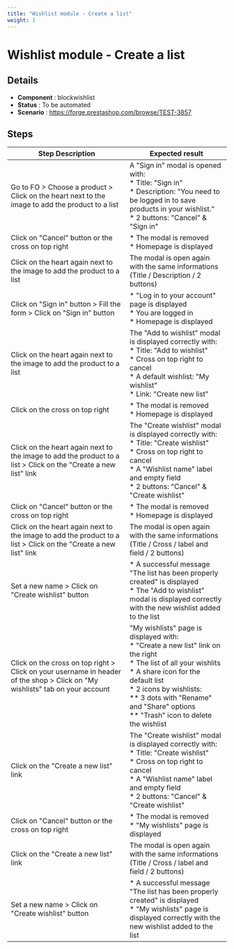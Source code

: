```yaml
---
title: "Wishlist module - Create a list"
weight: 1
---
```


# Wishlist module - Create a list
## Details
* **Component** : blockwishlist
* **Status** : To be automated
* **Scenario** : https://forge.prestashop.com/browse/TEST-3857

## Steps
| Step Description | Expected result |
| ----- | ----- |
| Go to FO > Choose a product > Click on the heart next to the image to add the product to a list | A "Sign in" modal is opened with:<br> * Title: "Sign in"<br> * Description: "You need to be logged in to save products in your wishlist."<br> * 2 buttons: "Cancel" & "Sign in" |
| Click on "Cancel" button or the cross on top right | * The modal is removed<br> * Homepage is displayed |
| Click on the heart again next to the image to add the product to a list | The modal is open again with the same informations (Title / Description / 2 buttons) |
| Click on "Sign in" button > Fill the form > Click on "Sign in" button | * "Log in to your account" page is displayed<br> * You are logged in<br> * Homepage is displayed |
| Click on the heart again next to the image to add the product to a list | The "Add to wishlist" modal is displayed correctly with:<br> * Title: "Add to wishlist"<br> * Cross on top right to cancel<br> * A default wishlist: "My wishlist"<br> * Link: "Create new list" |
| Click on the cross on top right | * The modal is removed<br> * Homepage is displayed |
| Click on the heart again next to the image to add the product to a list > Click on the "Create a new list" link | The "Create wishlist" modal is displayed correctly with:<br> * Title: "Create wishlist"<br> * Cross on top right to cancel<br> * A "Wishlist name" label and empty field<br> * 2 buttons: "Cancel" & "Create wishlist" |
| Click on "Cancel" button or the cross on top right | * The modal is removed<br> * Homepage is displayed |
| Click on the heart again next to the image to add the product to a list > Click on the "Create a new list" link | The modal is open again with the same informations (Title / Cross / label and field / 2 buttons) |
| Set a new name > Click on "Create wishlist" button | * A successful message "The list has been properly created" is displayed<br> * The "Add to wishlist" modal is displayed correctly with the new wishlist added to the list |
| Click on the cross on top right > Click on your username in header of the shop > Click on "My wishlists" tab on your account | "My wishlists" page is displayed with:<br> * "Create a new list" link on the right<br> * The list of all your wishlits<br> * A share icon for the default list<br> * 2 icons by wishlists: <br> ** 3 dots with "Rename" and "Share" options<br> ** "Trash" icon to delete the wishlist |
| Click on the "Create a new list" link | The "Create wishlist" modal is displayed correctly with:<br> * Title: "Create wishlist"<br> * Cross on top right to cancel<br> * A "Wishlist name" label and empty field<br> * 2 buttons: "Cancel" & "Create wishlist" |
| Click on "Cancel" button or the cross on top right | * The modal is removed<br> * "My wishlists" page is displayed |
| Click on the "Create a new list" link | The modal is open again with the same informations (Title / Cross / label and field / 2 buttons) |
| Set a new name > Click on "Create wishlist" button | * A successful message "The list has been properly created" is displayed<br> * "My wishlists" page is displayed correctly with the new wishlist added to the list |
